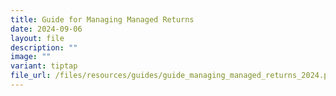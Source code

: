 ```yaml
---
title: Guide for Managing Managed Returns
date: 2024-09-06
layout: file
description: ""
image: ""
variant: tiptap
file_url: /files/resources/guides/guide_managing_managed_returns_2024.pdf
---
```

